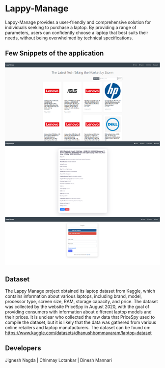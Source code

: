 # Lappy-Manage
  
Lappy-Manage provides a user-friendly and comprehensive solution for individuals seeking to purchase a laptop. By providing a range of parameters, users can confidently choose a laptop that best suits their needs, without being overwhelmed by technical specifications.

## Few Snippets of the application
<img src="readme images/fig1.png" width="750">
<img src="readme images/fig2.png" width="750">
<img src="readme images/fig3.png" width="750">

## Dataset
The Lappy Manage project obtained its laptop dataset from Kaggle, which contains information about various laptops, including brand, model, processor type, screen size, RAM, storage capacity, and price. The dataset was collected by the website PriceSpy in August 2020, with the goal of providing consumers with information about different laptop models and their prices. It is unclear who collected the raw data that PriceSpy used to compile the dataset, but it is likely that the data was gathered from various online retailers and laptop manufacturers.
The dataset can be found on: https://www.kaggle.com/datasets/dhanushbommavaram/laptop-dataset

## Developers
Jignesh Nagda | Chinmay Lotankar | Dinesh Mannari
